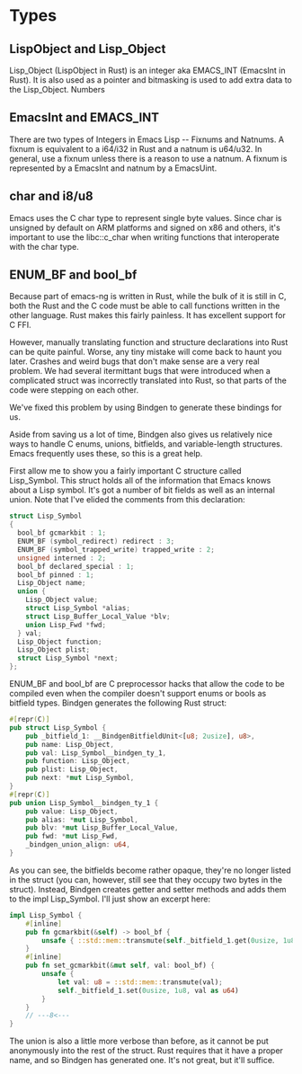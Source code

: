 # Types

## LispObject and Lisp_Object

Lisp_Object (LispObject in Rust) is an integer aka EMACS_INT (EmacsInt
in Rust). It is also used as a pointer and bitmasking is used to add
extra data to the Lisp_Object.  Numbers

## EmacsInt and EMACS_INT

There are two types of Integers in Emacs Lisp -- Fixnums and
Natnums. A fixnum is equivalent to a i64/i32 in Rust and a natnum is
u64/u32. In general, use a fixnum unless there is a reason to use a
natnum. A fixnum is represented by a EmacsInt and natnum by a
EmacsUint.

## char and i8/u8

Emacs uses the C char type to represent single byte values. Since char
is unsigned by default on ARM platforms and signed on x86 and others,
it's important to use the libc::c_char when writing functions that
interoperate with the char type.

## ENUM_BF and bool_bf

Because part of emacs-ng is written in Rust, while the bulk of it is
still in C, both the Rust and the C code must be able to call
functions written in the other language. Rust makes this fairly
painless. It has excellent support for C FFI.

However, manually translating function and structure declarations into
Rust can be quite painful. Worse, any tiny mistake will come back to
haunt you later. Crashes and weird bugs that don't make sense are a
very real problem. We had several itermittant bugs that were
introduced when a complicated struct was incorrectly translated into
Rust, so that parts of the code were stepping on each other.

We've fixed this problem by using Bindgen to generate these bindings
for us.

Aside from saving us a lot of time, Bindgen also gives us relatively
nice ways to handle C enums, unions, bitfields, and variable-length
structures. Emacs frequently uses these, so this is a great help.

First allow me to show you a fairly important C structure called
Lisp_Symbol. This struct holds all of the information that Emacs knows
about a Lisp symbol. It's got a number of bit fields as well as an
internal union. Note that I've elided the comments from this
declaration:

```C
struct Lisp_Symbol
{
  bool_bf gcmarkbit : 1;
  ENUM_BF (symbol_redirect) redirect : 3;
  ENUM_BF (symbol_trapped_write) trapped_write : 2;
  unsigned interned : 2;
  bool_bf declared_special : 1;
  bool_bf pinned : 1;
  Lisp_Object name;
  union {
    Lisp_Object value;
    struct Lisp_Symbol *alias;
    struct Lisp_Buffer_Local_Value *blv;
    union Lisp_Fwd *fwd;
  } val;
  Lisp_Object function;
  Lisp_Object plist;
  struct Lisp_Symbol *next;
};
```

ENUM_BF and bool_bf are C preprocessor hacks that allow the code to be
compiled even when the compiler doesn't support enums or bools as
bitfield types. Bindgen generates the following Rust struct:

```rust
#[repr(C)]
pub struct Lisp_Symbol {
    pub _bitfield_1: __BindgenBitfieldUnit<[u8; 2usize], u8>,
    pub name: Lisp_Object,
    pub val: Lisp_Symbol__bindgen_ty_1,
    pub function: Lisp_Object,
    pub plist: Lisp_Object,
    pub next: *mut Lisp_Symbol,
}
#[repr(C)]
pub union Lisp_Symbol__bindgen_ty_1 {
    pub value: Lisp_Object,
    pub alias: *mut Lisp_Symbol,
    pub blv: *mut Lisp_Buffer_Local_Value,
    pub fwd: *mut Lisp_Fwd,
    _bindgen_union_align: u64,
}
```

As you can see, the bitfields become rather opaque, they're no longer
listed in the struct (you can, however, still see that they occupy two
bytes in the struct). Instead, Bindgen creates getter and setter
methods and adds them to the impl Lisp_Symbol. I'll just show an
excerpt here:

```rust
impl Lisp_Symbol {
    #[inline]
    pub fn gcmarkbit(&self) -> bool_bf {
        unsafe { ::std::mem::transmute(self._bitfield_1.get(0usize, 1u8) as u8) }
    }
    #[inline]
    pub fn set_gcmarkbit(&mut self, val: bool_bf) {
        unsafe {
            let val: u8 = ::std::mem::transmute(val);
            self._bitfield_1.set(0usize, 1u8, val as u64)
        }
    }
    // ---8<---
}
```

The union is also a little more verbose than before, as it cannot be
put anonymously into the rest of the struct. Rust requires that it
have a proper name, and so Bindgen has generated one. It's not great,
but it'll suffice.
